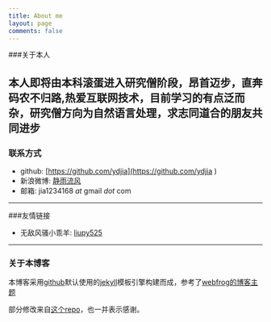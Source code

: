 ```yaml
---
title: About me
layout: page
comments: false
---
```

###关于本人

本人即将由本科滚蛋进入研究僧阶段，昂首迈步，直奔码农不归路,热爱互联网技术，目前学习的有点泛而杂，研究僧方向为自然语言处理，求志同道合的朋友共同进步
---

### 联系方式

* github: [https://github.com/ydjia](https://github.com/ydjia )
* 新浪微博: [静雨流风](http://weibo.com/u/2477436734/)
* 邮箱: jia1234168 *at* gmail *dot* com
---
###友情链接

* 无敌风骚小乖羊: [liupy525](http://liupy525.gitcafe.com/)

---

### 关于本博客

本博客采用[github](https://github.com)默认使用的[jekyll]((https://github.com/plusjade/jekyll-bootstrap))模板引擎构建而成，参考了[webfrog的博客主题](https://github.com/webfrogs/webfrogs.github.com)

部分修改来自[这个repo](https://github.com/plusjade/jekyll-bootstrap )，也一并表示感谢。





